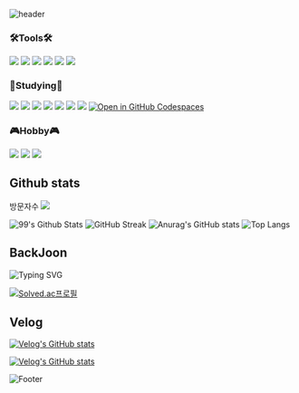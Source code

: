 ![header](https://capsule-render.vercel.app/api?type=waving&color=auto&height=180&section=header&text=Welcome%20to%20my%20Github!&fontSize=50)

### 🛠️Tools🛠️
<a><img src="https://img.shields.io/badge/Visual Studio-5C2D91?style=flat&logo=Visual Studio&logoColor=ffffff"/></a>
<a><img src="https://img.shields.io/badge/Visual Studio Code-007ACC?style=flat&logo=Visual Studio Code&logoColor=ffffff"/></a>
<a><img src="https://img.shields.io/badge/VMware-607078?style=flat&logo=VMware&logoColor=ffffff"/></a>
<a><img src="https://img.shields.io/badge/Eclipse IDE-2C2255?style=flat&logo=Eclipse IDE&logoColor=ffffff"/></a>
<a><img src="https://img.shields.io/badge/Notion-000000?style=flat&logo=Notion&logoColor=ffffff"/></a>
<a><img src="https://img.shields.io/badge/Velog-20c997?style=flat&logo=Vimeo&logoColor=white"/></a>

### 📖Studying📖
<img src="https://img.shields.io/badge/Python-3776AB?style=flat&logo=Python&logoColor=ffffff"/></a>
<img src="https://img.shields.io/badge/Javascript-F7DF1E?style=flat&logo=Javascript&logoColor=ffffff"/></a>
<img src="https://img.shields.io/badge/C++-00599C?style=flat&logo=C%2B%2B&logoColor=ffffff"/></a>
<img src="https://img.shields.io/badge/Java-007396?style=flat&logo=Java&logoColor=ffffff"/></a>
<img src="https://img.shields.io/badge/Docker-2496ED?style=flat&logo=Docker&logoColor=ffffff"/></a>
<img src="https://img.shields.io/badge/Spring Boot-6DB33F?style=flat&logo=Spring Boot&logoColor=ffffff"/></a>
<img src="https://img.shields.io/badge/Ubuntu-E95420?style=flat&logo=Ubuntu&logoColor=ffffff"/></a>
[![Open in GitHub Codespaces](https://github.com/codespaces/badge.svg)](https://github.com/codespaces/new?hide_repo_select=true&ref=main&repo=0000000&machine=premiumLinux&devcontainer_path=.devcontainer%2Fdevcontainer.json&location=WestUs2)

### 🎮Hobby🎮
<a href="버튼을 눌렀을 때 이동할 링크" target="_blank"><img src="https://img.shields.io/badge/Adobe-FF0000?style=flat&logo=Adobe&logoColor=ffffff"/></a>
<a href="버튼을 눌렀을 때 이동할 링크" target="_blank"><img src="https://img.shields.io/badge/Adobe After Effects-9999FF?style=flat&logo=Adobe After Effects&logoColor=ffffff"/></a>
<a href="버튼을 눌렀을 때 이동할 링크" target="_blank"><img src="https://img.shields.io/badge/Adobe Premiere Pro-9999FF?style=flat&logo=Adobe Premiere Pro&logoColor=ffffff"/></a>


## Github stats
방문자수
<a href="https://github.com/seondal"><img src="https://hits.seeyoufarm.com/api/count/incr/badge.svg?url=https%3A%2F%2Fgithub.com%2Fseondal&count_bg=%23000000&title_bg=%23000000&icon=github.svg&icon_color=%23E7E7E7&title=GitHub&edge_flat=false)"/></a>

![99's Github Stats](https://github-readme-stats.vercel.app/api?username=javascriptKR&theme=vue-dark&show_icons=true)
![GitHub Streak](https://github-readme-streak-stats.herokuapp.com/?user=javascriptKR&theme=vue-dark&date_format=[Y.]n.j)
![Anurag's GitHub stats](https://github-readme-stats.vercel.app/api?username=javascriptKR&show_icons=true&bg_color=273849&color=3ca079&line=41b782&point=fefefe)
![Top Langs](https://github-readme-stats.vercel.app/api/top-langs/?username=javascriptKR&layout=compact&theme=vue-dark)


## BackJoon
![Typing SVG](https://readme-typing-svg.herokuapp.com/?&color=F79B9BFF&lines=티어+승급+ㄱㅈㅇ!)

[![Solved.ac프로필](http://mazassumnida.wtf/api/v2/generate_badge?boj=sssm0928)](https://solved.ac/sssm0928)

## Velog 
[![Velog's GitHub stats](https://velog-readme-stats.vercel.app/api/badge?name=mollang)](https://velog.io/@sssm0928) 

[![Velog's GitHub stats](https://velog-readme-stats.vercel.app/api?name=mollang&color=dark)](https://velog.io/@sssm0928)

![Footer](https://capsule-render.vercel.app/api?type=waving&color=auto&height=100&section=footer)

